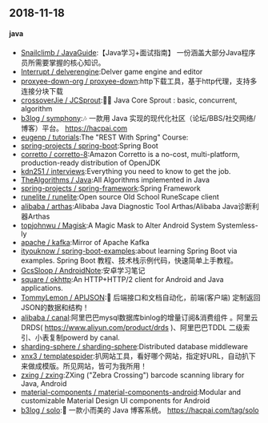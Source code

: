 ## 2018-11-18

#### java
* [Snailclimb / JavaGuide](https://github.com/Snailclimb/JavaGuide):【Java学习+面试指南】 一份涵盖大部分Java程序员所需要掌握的核心知识。
* [Interrupt / delverengine](https://github.com/Interrupt/delverengine):Delver game engine and editor
* [proxyee-down-org / proxyee-down](https://github.com/proxyee-down-org/proxyee-down):http下载工具，基于http代理，支持多连接分块下载
* [crossoverJie / JCSprout](https://github.com/crossoverJie/JCSprout):👨‍🎓 Java Core Sprout : basic, concurrent, algorithm
* [b3log / symphony](https://github.com/b3log/symphony):🎶 一款用 Java 实现的现代化社区（论坛/BBS/社交网络/博客）平台。 https://hacpai.com
* [eugenp / tutorials](https://github.com/eugenp/tutorials):The "REST With Spring" Course:
* [spring-projects / spring-boot](https://github.com/spring-projects/spring-boot):Spring Boot
* [corretto / corretto-8](https://github.com/corretto/corretto-8):Amazon Corretto is a no-cost, multi-platform, production-ready distribution of OpenJDK
* [kdn251 / interviews](https://github.com/kdn251/interviews):Everything you need to know to get the job.
* [TheAlgorithms / Java](https://github.com/TheAlgorithms/Java):All Algorithms implemented in Java
* [spring-projects / spring-framework](https://github.com/spring-projects/spring-framework):Spring Framework
* [runelite / runelite](https://github.com/runelite/runelite):Open source Old School RuneScape client
* [alibaba / arthas](https://github.com/alibaba/arthas):Alibaba Java Diagnostic Tool Arthas/Alibaba Java诊断利器Arthas
* [topjohnwu / Magisk](https://github.com/topjohnwu/Magisk):A Magic Mask to Alter Android System Systemless-ly
* [apache / kafka](https://github.com/apache/kafka):Mirror of Apache Kafka
* [ityouknow / spring-boot-examples](https://github.com/ityouknow/spring-boot-examples):about learning Spring Boot via examples. Spring Boot 教程、技术栈示例代码，快速简单上手教程。
* [GcsSloop / AndroidNote](https://github.com/GcsSloop/AndroidNote):安卓学习笔记
* [square / okhttp](https://github.com/square/okhttp):An HTTP+HTTP/2 client for Android and Java applications.
* [TommyLemon / APIJSON](https://github.com/TommyLemon/APIJSON):🚀 后端接口和文档自动化，前端(客户端) 定制返回JSON的数据和结构！
* [alibaba / canal](https://github.com/alibaba/canal):阿里巴巴mysql数据库binlog的增量订阅&消费组件 。阿里云DRDS( https://www.aliyun.com/product/drds )、阿里巴巴TDDL 二级索引、小表复制powerd by canal.
* [sharding-sphere / sharding-sphere](https://github.com/sharding-sphere/sharding-sphere):Distributed database middleware
* [xnx3 / templatespider](https://github.com/xnx3/templatespider):扒网站工具，看好哪个网站，指定好URL，自动扒下来做成模版。所见网站，皆可为我所用！
* [zxing / zxing](https://github.com/zxing/zxing):ZXing ("Zebra Crossing") barcode scanning library for Java, Android
* [material-components / material-components-android](https://github.com/material-components/material-components-android):Modular and customizable Material Design UI components for Android
* [b3log / solo](https://github.com/b3log/solo):🎸 一款小而美的 Java 博客系统。 https://hacpai.com/tag/solo
